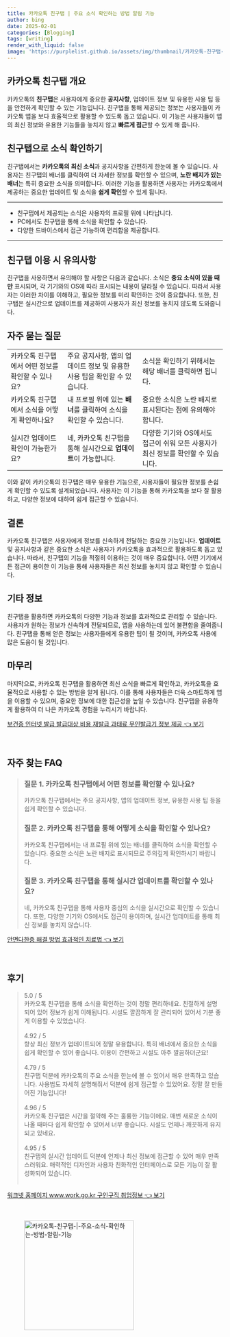 ```yaml
---
title: 카카오톡 친구탭 | 주요 소식 확인하는 방법 알림 기능
author: bing
date: 2025-02-01
categories: [Blogging]
tags: [writing]
render_with_liquid: false
image: 'https://purplelist.github.io/assets/img/thumbnail/카카오톡-친구탭-|-주요-소식-확인하는-방법-알림-기능.webp'
---
```



<h2 id='카카오톡 친구탭 개요'>카카오톡 친구탭 개요</h2>

<p>카카오톡의 <b>친구탭</b>은 사용자에게 중요한 <b>공지사항</b>, 업데이트 정보 및 유용한 사용 팁 등을 안전하게 확인할 수 있는 기능입니다. 친구탭을 통해 제공되는 정보는 사용자들이 카카오톡 앱을 보다 효율적으로 활용할 수 있도록 돕고 있습니다. 이 기능은 사용자들이 앱의 최신 정보와 유용한 기능들을 놓치지 않고 <b>빠르게 접근</b>할 수 있게 해 줍니다.</p>

<h2 id='친구탭으로 소식 확인하기'>친구탭으로 소식 확인하기</h2>

<p>친구탭에서는 <b>카카오톡의 최신 소식</b>과 공지사항을 간편하게 한눈에 볼 수 있습니다. 사용자는 친구탭의 배너를 클릭하여 더 자세한 정보를 확인할 수 있으며, <b>노란 배지가 있는 배너</b>는 특히 중요한 소식을 의미합니다. 이러한 기능을 활용하면 사용자는 카카오톡에서 제공하는 중요한 업데이트 및 소식을 <b>쉽게 확인</b>할 수 있게 됩니다.</p>

<hr />

<ul>
    <li>친구탭에서 제공되는 소식은 사용자의 프로필 위에 나타납니다.</li>
    <li>PC에서도 친구탭을 통해 소식을 확인할 수 있습니다.</li>
    <li>다양한 드바이스에서 접근 가능하여 편리함을 제공합니다.</li>
</ul>

<hr />

<h2 id='친구탭 이용 시 유의사항'>친구탭 이용 시 유의사항</h2>

<p>친구탭을 사용하면서 유의해야 할 사항은 다음과 같습니다. 소식은 <b>중요 소식이 있을 때만</b> 표시되며, 각 기기와의 OS에 따라 표시되는 내용이 달라질 수 있습니다. 따라서 사용자는 이러한 차이를 이해하고, 필요한 정보를 미리 확인하는 것이 중요합니다. 또한, 친구탭은 실시간으로 업데이트를 제공하여 사용자가 최신 정보를 놓치지 않도록 도와줍니다.</p>

<h2 id='자주 묻는 질문'>자주 묻는 질문</h2>

<table>
    <tr>
        <td>카카오톡 친구탭에서 어떤 정보를 확인할 수 있나요?</td>
        <td>주요 공지사항, 앱의 업데이트 정보 및 유용한 사용 팁을 확인할 수 있습니다.</td>
        <td>소식을 확인하기 위해서는 해당 배너를 클릭하면 됩니다.</td>
    </tr>
    <tr>
        <td>카카오톡 친구탭에서 소식을 어떻게 확인하나요?</td>
        <td>내 프로필 위에 있는 <b>배너</b>를 클릭하여 소식을 확인할 수 있습니다.</td>
        <td>중요한 소식은 노란 배지로 표시된다는 점에 유의해야 합니다.</td>
    </tr>
    <tr>
        <td>실시간 업데이트 확인이 가능한가요?</td>
        <td>네, 카카오톡 친구탭을 통해 실시간으로 <b>업데이트</b>이 가능합니다.</td>
        <td>다양한 기기와 OS에서도 접근이 쉬워 모든 사용자가 최신 정보를 확인할 수 있습니다.</td>
    </tr>
</table>

<p>이와 같이 카카오톡의 친구탭은 매우 유용한 기능으로, 사용자들이 필요한 정보를 손쉽게 확인할 수 있도록 설계되었습니다. 사용자는 이 기능을 통해 카카오톡을 보다 잘 활용하고, 다양한 정보에 대하여 쉽게 접근할 수 있습니다.</p>

<h2 id='결론'>결론</h2>

<p>카카오톡 친구탭은 사용자에게 정보를 신속하게 전달하는 중요한 기능입니다. <b>업데이트</b> 및 공지사항과 같은 중요한 소식은 사용자가 카카오톡을 효과적으로 활용하도록 돕고 있습니다. 따라서, 친구탭의 기능을 적절히 이용하는 것이 매우 중요합니다. 어떤 기기에서든 접근이 용이한 이 기능을 통해 사용자들은 최신 정보를 놓치지 않고 확인할 수 있습니다.</p>

<h2 id='기타 정보'>기타 정보</h2>

<p>친구탭을 활용하면 카카오톡의 다양한 기능과 정보를 효과적으로 관리할 수 있습니다. 사용자가 원하는 정보가 신속하게 전달되므로, 앱을 사용하는데 있어 불편함을 줄여줍니다. 친구탭을 통해 얻은 정보는 사용자들에게 유용한 팁이 될 것이며, 카카오톡 사용에 많은 도움이 될 것입니다.</p>

<h2 id='마무리'>마무리</h2>

<p>마지막으로, 카카오톡 친구탭을 활용하면 최신 소식을 빠르게 확인하고, 카카오톡을 효율적으로 사용할 수 있는 방법을 알게 됩니다. 이를 통해 사용자들은 더욱 스마트하게 앱을 이용할 수 있으며, 중요한 정보에 대한 접근성을 높일 수 있습니다. 친구탭을 유용하게 활용하여 더 나은 카카오톡 경험을 누리시기 바랍니다.</p>


<p><a class="click-button" title="보건증 인터넷 발급 발급대상 비용 재발급 과태료 무인발급기 정보 제공" href="https://purplelist.github.io/posts/%EB%B3%B4%EA%B1%B4%EC%A6%9D-%EC%9D%B8%ED%84%B0%EB%84%B7-%EB%B0%9C%EA%B8%89-%EB%B0%9C%EA%B8%89%EB%8C%80%EC%83%81-%EB%B9%84%EC%9A%A9-%EC%9E%AC%EB%B0%9C%EA%B8%89-%EA%B3%BC%ED%83%9C%EB%A3%8C-%EB%AC%B4%EC%9D%B8%EB%B0%9C%EA%B8%89%EA%B8%B0-%EC%A0%95%EB%B3%B4-%EC%A0%9C%EA%B3%B5/" rel="dofollow">보건증 인터넷 발급 발급대상 비용 재발급 과태료 무인발급기 정보 제공 👈 보기</a></p><br>
<h2 id='자주_찾는_FAQ'>자주 찾는 FAQ</h2>
<div itemscope="" itemtype="https://schema.org/FAQPage"> 
<blockquote> 
<div itemscope="" itemprop="mainEntity" itemtype="https://schema.org/Question"> 
<h3 itemprop="name">질문 1. 카카오톡 친구탭에서 어떤 정보를 확인할 수 있나요?</h3> 
<div itemscope="" itemprop="acceptedAnswer" itemtype="https://schema.org/Answer"> 
<span itemprop="text"> 
<p>카카오톡 친구탭에서는 주요 공지사항, 앱의 업데이트 정보, 유용한 사용 팁 등을 쉽게 확인할 수 있습니다.</p> 
</span> 
</div> 
</div> 
<div itemscope="" itemprop="mainEntity" itemtype="https://schema.org/Question"> 
<h3 itemprop="name">질문 2. 카카오톡 친구탭을 통해 어떻게 소식을 확인할 수 있나요?</h3> 
<div itemscope="" itemprop="acceptedAnswer" itemtype="https://schema.org/Answer"> 
<span itemprop="text"> 
<p>카카오톡 친구탭에서는 내 프로필 위에 있는 배너를 클릭하여 소식을 확인할 수 있습니다. 중요한 소식은 노란 배지로 표시되므로 주의깊게 확인하시기 바랍니다.</p> 
</span> 
</div> 
</div> 
<div itemscope="" itemprop="mainEntity" itemtype="https://schema.org/Question"> 
<h3 itemprop="name">질문 3. 카카오톡 친구탭을 통해 실시간 업데이트를 확인할 수 있나요?</h3> 
<div itemscope="" itemprop="acceptedAnswer" itemtype="https://schema.org/Answer"> 
<span itemprop="text"> 
<p>네, 카카오톡 친구탭을 통해 사용자 중심의 소식을 실시간으로 확인할 수 있습니다. 또한, 다양한 기기와 OS에서도 접근이 용이하며, 실시간 업데이트를 통해 최신 정보를 놓치지 않습니다.</p> 
</span> 
</div> 
</div> 
</blockquote> 
</div>
<p><a class="click-button" title="안면다한증 해결 방법 효과적인 치료법" href="https://purplelist.github.io/posts/%EC%95%88%EB%A9%B4%EB%8B%A4%ED%95%9C%EC%A6%9D-%ED%95%B4%EA%B2%B0-%EB%B0%A9%EB%B2%95-%ED%9A%A8%EA%B3%BC%EC%A0%81%EC%9D%B8-%EC%B9%98%EB%A3%8C%EB%B2%95/" rel="dofollow">안면다한증 해결 방법 효과적인 치료법 👈 보기</a></p><br>
<h2 id='후기'>후기</h2>
<div itemscope itemtype="https://schema.org/Product">
  <blockquote>
  <div itemprop="review" itemscope itemtype="https://schema.org/Review">
      <div itemprop="reviewRating" itemscope itemtype="https://schema.org/Rating"> <span itemprop="ratingValue">5.0</span> / <span itemprop="bestRating">5</span> </div>
      <span itemprop="reviewBody">카카오톡 친구탭을 통해 소식을 확인하는 것이 정말 편리하네요. 친절하게 설명되어 있어 정보가 쉽게 이해됩니다. 시설도 깔끔하게 잘 관리되어 있어서 기분 좋게 이용할 수 있었습니다.</span>
  </div>
  <br>
  <div itemprop="review" itemscope itemtype="https://schema.org/Review">
      <div itemprop="reviewRating" itemscope itemtype="https://schema.org/Rating"> <span itemprop="ratingValue">4.92</span> / <span itemprop="bestRating">5</span> </div>
      <span itemprop="reviewBody">항상 최신 정보가 업데이트되어 정말 유용합니다. 특히 배너에서 중요한 소식을 쉽게 확인할 수 있어 좋습니다. 이용이 간편하고 시설도 아주 깔끔하더군요!</span>
  </div>
  <br>
  <div itemprop="review" itemscope itemtype="https://schema.org/Review">
      <div itemprop="reviewRating" itemscope itemtype="https://schema.org/Rating"> <span itemprop="ratingValue">4.79</span> / <span itemprop="bestRating">5</span> </div>
      <span itemprop="reviewBody">친구탭 덕분에 카카오톡의 주요 소식을 한눈에 볼 수 있어서 매우 만족하고 있습니다. 사용법도 자세히 설명해줘서 덕분에 쉽게 접근할 수 있었어요. 정말 잘 만들어진 기능입니다!</span>
  </div>
  <br>
  <div itemprop="review" itemscope itemtype="https://schema.org/Review">
      <div itemprop="reviewRating" itemscope itemtype="https://schema.org/Rating"> <span itemprop="ratingValue">4.96</span> / <span itemprop="bestRating">5</span> </div>
      <span itemprop="reviewBody">카카오톡 친구탭은 시간을 절약해 주는 훌륭한 기능이에요. 매번 새로운 소식이 나올 때마다 쉽게 확인할 수 있어서 너무 좋습니다. 시설도 언제나 깨끗하게 유지되고 있네요.</span>
  </div>
  <br>
  <div itemprop="review" itemscope itemtype="https://schema.org/Review">
      <div itemprop="reviewRating" itemscope itemtype="https://schema.org/Rating"> <span itemprop="ratingValue">4.95</span> / <span itemprop="bestRating">5</span> </div>
      <span itemprop="reviewBody">친구탭의 실시간 업데이트 덕분에 언제나 최신 정보에 접근할 수 있어 매우 만족스러워요. 매력적인 디자인과 사용자 친화적인 인터페이스로 모든 기능이 잘 활성화되어 있습니다.</span>
  </div>
  <br>
  </blockquote>
</div>
<p><a class="click-button" title="워크넷 홈페이지 www.work.go.kr 구인구직 취업정보" href="https://purplelist.github.io/posts/%EC%9B%8C%ED%81%AC%EB%84%B7-%ED%99%88%ED%8E%98%EC%9D%B4%EC%A7%80-www.work.go.kr-%EA%B5%AC%EC%9D%B8%EA%B5%AC%EC%A7%81-%EC%B7%A8%EC%97%85%EC%A0%95%EB%B3%B4/" rel="dofollow">워크넷 홈페이지 www.work.go.kr 구인구직 취업정보 👈 보기</a></p><br>
<figure class="image"><img src="https://purplelist.github.io/assets/img/thumbnail/카카오톡-친구탭-|-주요-소식-확인하는-방법-알림-기능.webp" alt="카카오톡-친구탭-|-주요-소식-확인하는-방법-알림-기능" width="256" height="256"></figure>